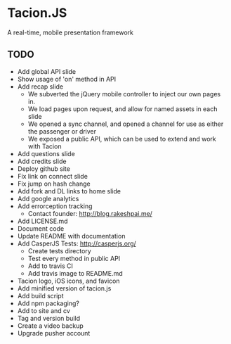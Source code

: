 Tacion.JS
=========
A real-time, mobile presentation framework

TODO
----
- Add global API slide
- Show usage of 'on' method in API
- Add recap slide
  - We subverted the jQuery mobile controller to inject our own pages in.
  - We load pages upon request, and allow for named assets in each slide
  - We opened a sync channel, and opened a channel for use as either the passenger or driver
  - We exposed a public API, which can be used to extend and work with Tacion
- Add questions slide
- Add credits slide
- Deploy github site
- Fix link on connect slide
- Fix jump on hash change
- Add fork and DL links to home slide
- Add google analytics
- Add errorception tracking
  - Contact founder: http://blog.rakeshpai.me/
- Add LICENSE.md
- Document code
- Update README with documentation
- Add CasperJS Tests: http://casperjs.org/
  - Create tests directory
  - Test every method in public API
  - Add to travis CI
  - Add travis image to README.md
- Tacion logo, iOS icons, and favicon
- Add minified version of tacion.js
- Add build script
- Add npm packaging?
- Add to site and cv
- Tag and version build
- Create a video backup
- Upgrade pusher account